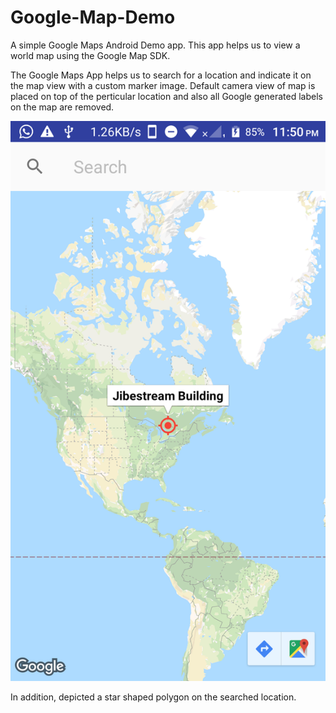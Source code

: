 # Google-Map-Demo
A simple Google Maps Android Demo app. This app helps us to view a world map using the Google Map SDK.

The Google Maps App helps us to search for a location and indicate it on the map view with a custom marker image. Default camera view of map is placed on top of the perticular location and also all Google generated labels on the map are removed. 

![Default camera view and custom marker image](https://github.com/KrishnaKakadiya/Google-Map-Demo/blob/master/DefaultCameraView.png)

In addition, depicted a star shaped polygon on the searched location.
